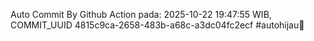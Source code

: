 Auto Commit By Github Action pada: 2025-10-22 19:47:55 WIB, COMMIT_UUID 4815c9ca-2658-483b-a68c-a3dc04fc2ecf #autohijau🗿
